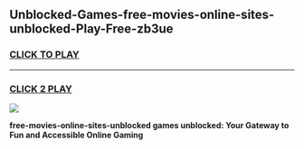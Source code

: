 
## Unblocked-Games-free-movies-online-sites-unblocked-Play-Free-zb3ue
<h3>
<a href="https://premium76.site?title=free-movies-online-sites-unblocked&ref=18A1">CLICK TO PLAY</a></h3>
<hr>

<h3>
<a href="https://premium76.site?title=free-movies-online-sites-unblocked&ref=18A1">CLICK 2 PLAY</a>
  
</h3>

<a href="https://premium76.site?title=free-movies-online-sites-unblocked&ref=18A1"><img src="https://clearcache.store/games.png"></a>


**free-movies-online-sites-unblocked games unblocked: Your Gateway to Fun and Accessible Online Gaming**
